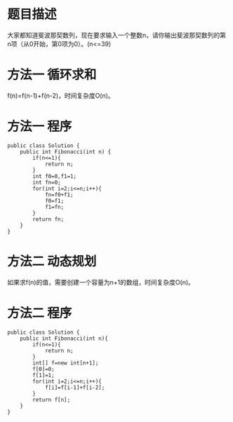 # 题目描述
大家都知道斐波那契数列，现在要求输入一个整数n，请你输出斐波那契数列的第n项（从0开始，第0项为0）。(n<=39)
# 方法一 循环求和
f(n)=f(n-1)+f(n-2)，时间复杂度O(n)。
# 方法一 程序
```
public class Solution {
    public int Fibonacci(int n) {
        if(n<=1){
            return n;
        }
        int f0=0,f1=1;
        int fn=0;
        for(int i=2;i<=n;i++){
            fn=f0+f1;
            f0=f1;
            f1=fn;
        }
        return fn;
    }
}
```
# 方法二 动态规划
如果求f(n)的值，需要创建一个容量为n+1的数组，时间复杂度O(n)。
# 方法二 程序
```
public class Solution {
    public int Fibonacci(int n){
        if(n<=1){
            return n;
        }
        int[] f=new int[n+1];
        f[0]=0;
        f[1]=1;
        for(int i=2;i<=n;i++){
            f[i]=f[i-1]+f[i-2];
        }
        return f[n];
    }
}
```
